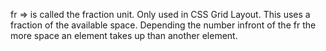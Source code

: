 fr => is called the fraction unit. Only used in  CSS Grid Layout. This uses a fraction of the available space. Depending the number infront of the fr the more space an element takes up than another element.
